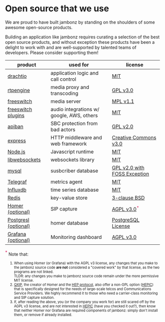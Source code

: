 # Open source that we use

We are proud to have built jambonz by standing on the shoulders of some awesome open-source products. 

Building an application like jambonz requires curating a selection of the best open source products, and without exception these products have been a delight to work with and are well-supported by talented teams of developers. Please consider supporting them!

| product        | used for | license  |
| ------------- |-------------| -----|
| <a href="https://drachtio.org" target="_blank">drachtio</a> | application logic and call control | <a href="https://github.com/drachtio/drachtio-srf/blob/master/LICENSE" target="_blank">MIT</a> |
| <a href="https://github.com/sipwise/rtpengine" target="_blank">rtpengine</a> | media proxy and transcoding | <a href="https://www.gnu.org/licenses/quick-guide-gplv3.html" target="_blank">GPL v3.0</a> |
| <a href="https://github.com/signalwire/freeswitch" target="_blank">freeswitch</a> | media server | <a href="https://github.com/signalwire/freeswitch/blob/master/LICENSE" target="_blank">MPL v1.1</a> |
| <a href ="https://github.com/drachtio/drachtio-freeswitch-modules" target="_blank">freeswitch plugins</a> | audio integrations w/ google, AWS, others| <a href="https://github.com/drachtio/drachtio-freeswitch-modules/blob/master/LICENSE" target="_blank">MIT</a> |
| <a href="https://www.apiban.org/" target="_blank">apiban</a> | SBC protection from bad actors |<a href="https://www.gnu.org/licenses/old-licenses/gpl-2.0.html" target="_blank">GPL v2.0</a>  |
| <a href="https://expressjs.com/" target="_blank">express</a> | HTTP middleware and web framework |<a href="https://github.com/expressjs/expressjs.com/blob/gh-pages/LICENSE.md" target="_blank">Creative Commons v3.0</a>  |
| <a href="https://nodejs.org/" target="_blank">Node.js</a> | Javascript runtime |<a href="https://github.com/nodejs/node/blob/master/LICENSE" target="_blank">MIT</a>  |
| <a href="https://libwebsockets.org/" target="_blank">libwebsockets</a> | websockets library |<a href="https://github.com/warmcat/libwebsockets/blob/main/LICENSE" target="_blank">MIT</a>  |
| <a href="https://www.mysql.com/" target="_blank">mysql</a> | susbcriber database |<a href=" http://oss.oracle.com/licenses/universal-foss-exception" target="_blank">GPL v2.0 with FOSS Exception</a>  |
| <a href="https://github.com/influxdata/telegraf" target="_blank">Telegraf</a> | metrics agent | <a href="https://github.com/influxdata/telegraf/blob/master/LICENSE" target="_blank">MIT</a> |
| <a href="https://github.com/influxdata/influxdb" target="_blank">Influxdb</a> | time series database | <a href="https://github.com/influxdata/influxdb/blob/master/LICENSE" target="_blank">MIT</a> |
| <a href="https://redis.io/" target="_blank">Redis</a> | key-value store | <a href="https://redis.io/topics/license" target="_blank">3-clause BSD</a> |
| <a href="https://github.com/sipcapture" target="_blank">Homer (optional)</a> | SIP capture | <a href="https://github.com/sipcapture/homer/blob/homer7/LICENSE" target="_blank">AGPL v3.0</a><span style="vertical-align: super; color: #da1c5c; font-size: 80%">*</span> |
| <a href="https://www.postgresql.org" target="_blank">Postgresl (optional)</a> | homer database | <a href="https://www.postgresql.org/about/licence/" target="_blank">PostgreSQL License</a> |
| <a href="https://grafana.com/" target="_blank">Grafana (optional)</a> | Monitoring dashboard | <a href="https://github.com/grafana/grafana/blob/main/LICENSE" target="_blank">AGPL v3.0</a> |

<p><span style="vertical-align: super; color: #da1c5c">*</span> Note that:</p>
<p>
<ol style="font-size: 80%; margin-left: 10px">
<li>When using Homer (or Grafana) with the AGPL v3 license, any changes that you make to the jambonz source code <strong>are not</strong> considered a "covered work" by that license, as the two programs are not linked.  <br/>TLDR: any changes you make to jambonz source code remain under the more permissive MIT license.</li>
<li><a href="https://qxip.net/" target="_blank">QXIP</a>, the creator of Homer and the <a href="https://github.com/sipcapture/HEP" target="_blank">HEP protocol</a>, also offer a non-GPL option (<a href="https://hepic.tel" target="_blank">HEPIC</a>) that is specifically designed for the needs of large-scale telcos and Communications Service Providers.  We highly recommend it to those who need a carrier-class monitoring and SIP capture solution.</li>
<li>If, after reading the above, you (or the company you work for) are still scared off by the AGPL v3 license, and are not interested in <a href="https://hepic.tel" target="_blank">HEPIC</a> (have you checked it out?), then know that neither Homer nor Grafana are required components of jambonz: simply don't install them, or remove if already installed.
</li>
</ol>
</p>